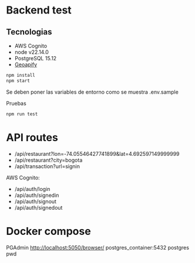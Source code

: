 # Backend test

## Tecnologias

* AWS Cognito
* node v22.14.0
* PostgreSQL 15.12
* [Geoapify](<https://apidocs.geoapify.com/docs/geocoding/forward-geocoding/>)

```bash
npm install
npm start
```

Se deben poner las variables de entorno como se muestra .env.sample

Pruebas

```bash
npm run test
```

# API routes

* /api/restaurant?lon=-74.05546427741899&lat=4.692597149999999
* /api/restaurant?city=bogota
* /api/transaction?url=signin

AWS Cognito:

* /api/auth/login
* /api/auth/signedin
* /api/auth/signout
* /api/auth/signedout

# Docker compose

PGAdmin
<http://localhost:5050/browser/>
postgres_container:5432
postgres
pwd
